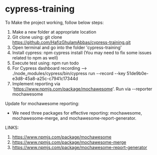 # cypress-training

To Make the project working, follow below steps:

1. Make a new folder at appropriate location
2. Git clone using: git clone https://github.com/HafizGhulamAbbas/cypress-training.git
3. Open terminal and go into the folder 'cypress-training'
4. Install cypress: npm cypress install (You may need to fix some issues related to npm as well)
5. Execute test using: npm run todo
6. For Cypress dashboard recording --> ./node_modules/cypress/bin/cypress run --record --key 51de9b0e-e3d8-45a8-a25c-c7941c17344d
7. Implement reporting via 'https://www.npmjs.com/package/mochawesome'. Run via --reporter mochawesome

Update for mochawesome reporting:
- We need three packages for effective reporting: mochawesome, mochawesome-merge, and mochawesome-report-generator.

LINKS:
1. https://www.npmjs.com/package/mochawesome
2. https://www.npmjs.com/package/mochawesome-merge
3. https://www.npmjs.com/package/mochawesome-report-generator
